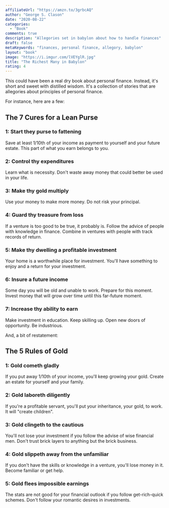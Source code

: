 ```yaml
---
affiliateUrl: "https://amzn.to/3grbcAQ"
author: "George S. Clason"
date: "2020-08-22"
categories:
  - "Book"
comments: true
description: "Allegories set in babylon about how to handle finances" 
draft: false
metaKeywords: "finances, personal finance, allegory, babylon"
layout: "book"
image: "https://i.imgur.com/lVEYglR.jpg"
title: "The Richest Many in Babylon"
rating: 4
---
```


This could have been a real dry book about personal finance. Instead, it's short and sweet with distilled wisdom.  It's a collection of stories that are allegories about principles of personal finance.

For instance, here are a few:

## The 7 Cures for a Lean Purse

### 1: Start they purse to fattening

Save at least 1/10th of your income as payment to yourself and your future estate. This part of what you earn belongs to you.

### 2: Control thy expenditures

Learn what is necessity. Don't waste away money that could better be used in your life.

### 3: Make thy gold multiply

Use your money to make more money. Do not risk your principal.

### 4: Guard thy treasure from loss

If a venture is too good to be true, it probably is. Follow the advice of people with knowledge in finance. Combine in ventures with people with track records of return.

### 5: Make thy dwelling a profitable investment

Your home is a worthwhile place for investment. You'll have something to enjoy and a return for your investment.

### 6: Insure a future income

Some day you will be old and unable to work. Prepare for this moment. Invest money that will grow over time until this far-future moment.

### 7: Increase thy ability to earn

Make investment in education. Keep skilling up. Open new doors of opportunity. Be industrious.

And, a bit of restatement:

## The 5 Rules of Gold

### 1: Gold cometh gladly

If you put away 1/10th of your income, you'll keep growing your gold. Create an estate for yourself and your family.

### 2: Gold laboreth diligently

If you're a profitable servant, you'll put your inheritance, your gold, to work. It will "create children".

### 3: Gold clingeth to the cautious

You'll not lose your investment if you follow the advise of wise financial men. Don't trust brick layers to anything but the brick business.

### 4: Gold slippeth away from the unfamiliar

If you don't have the skills or knowledge in a venture, you'll lose money in it. Become familiar or get help.

### 5: Gold flees impossible earnings

The stats are not good for your financial outlook if you follow get-rich-quick schemes. Don't follow your romantic desires in investments.

